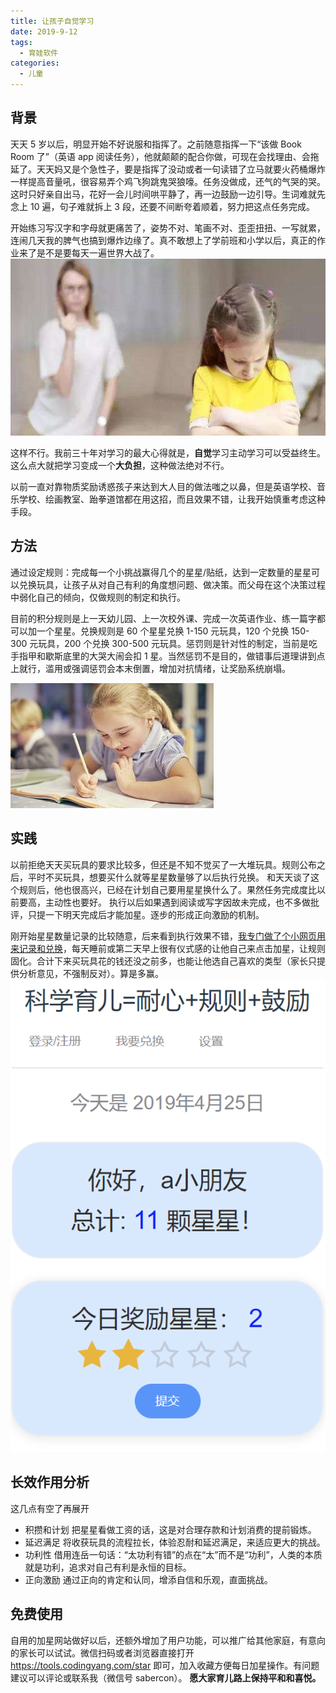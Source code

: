 ```yaml
---
title: 让孩子自觉学习
date: 2019-9-12
tags:
  - 育娃软件
categories:
  - 儿童
---
```


## 背景

天天 5 岁以后，明显开始不好说服和指挥了。之前随意指挥一下“该做 Book Room 了”（英语 app 阅读任务），他就颠颠的配合你做，可现在会找理由、会拖延了。天天妈又是个急性子，要是指挥了没动或者一句读错了立马就要火药桶爆炸一样提高音量吼，很容易弄个鸡飞狗跳鬼哭狼嚎。任务没做成，还气的气哭的哭。这时只好亲自出马，花好一会儿时间哄平静了，再一边鼓励一边引导。生词难就先念上 10 遍，句子难就拆上 3 段，还要不间断夸着顺着，努力把这点任务完成。

开始练习写汉字和字母就更痛苦了，姿势不对、笔画不对、歪歪扭扭、一写就累，连闹几天我的脾气也搞到爆炸边缘了。真不敢想上了学前班和小学以后，真正的作业来了是不是要每天一遍世界大战了。
![抗拒(来源网络)](../pic/kangju.jpg)

这样不行。我前三十年对学习的最大心得就是，**自觉**学习主动学习可以受益终生。这么点大就把学习变成一个**大负担**，这种做法绝对不行。

以前一直对靠物质奖励诱惑孩子来达到大人目的做法嗤之以鼻，但是英语学校、音乐学校、绘画教室、跆拳道馆都在用这招，而且效果不错，让我开始慎重考虑这种手段。

## 方法

通过设定规则：完成每一个小挑战赢得几个的星星/贴纸，达到一定数量的星星可以兑换玩具，让孩子从对自己有利的角度想问题、做决策。而父母在这个决策过程中弱化自己的倾向，仅做规则的制定和执行。

目前的积分规则是上一天幼儿园、上一次校外课、完成一次英语作业、练一篇字都可以加一个星星。兑换规则是 60 个星星兑换 1-150 元玩具，120 个兑换 150-300 元玩具，200 个兑换 300-500 元玩具。惩罚则是针对性的制定，当前是吃手指甲和歇斯底里的大哭大闹会扣 1 星。当然惩罚不是目的，做错事后道理讲到点上就行，滥用或强调惩罚会本末倒置，增加对抗情绪，让奖励系统崩塌。

![努力(来源网络)](../pic/nuli.jpg)

## 实践

以前拒绝天天买玩具的要求比较多，但还是不知不觉买了一大堆玩具。规则公布之后，平时不买玩具，想要买什么就等星星数量够了以后执行兑换。
和天天谈了这个规则后，他也很高兴，已经在计划自己要用星星换什么了。果然任务完成度比以前要高，主动性也要好。
执行以后如果遇到阅读或写字因故未完成，也不多做批评，只提一下明天完成后才能加星。逐步的形成正向激励的机制。

刚开始星星数量记录的比较随意，后来看到执行效果不错，[我专门做了个小网页用来记录和兑换](http://tools.codingyang.com/star)，每天睡前或第二天早上很有仪式感的让他自己来点击加星，让规则固化。合计下来买玩具花的钱还没之前多，也能让他选自己喜欢的类型（家长只提供分析意见，不强制反对）。算是多赢。
![网页截图](../pic/star.png)

## 长效作用分析

这几点有空了再展开

- 积攒和计划
  把星星看做工资的话，这是对合理存款和计划消费的提前锻炼。
- 延迟满足
  将收获玩具的流程拉长，体验忍耐和延迟满足，来适应更大的挑战。
- 功利性
  借用连岳一句话：“太功利有错”的点在“太”而不是“功利”，人类的本质就是功利，追求对自己有利是永恒的目标。
- 正向激励
  通过正向的肯定和认同，增添自信和乐观，直面挑战。

## 免费使用

自用的加星网站做好以后，还额外增加了用户功能，可以推广给其他家庭，有意向的家长可以试试。微信扫码或者浏览器直接打开 https://tools.codingyang.com/star 即可，加入收藏方便每日加星操作。有问题建议可以评论或联系我（微信号 sabercon）。
**愿大家育儿路上保持平和和喜悦。**
